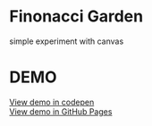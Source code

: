 # Finonacci Garden
simple  experiment with canvas

# DEMO
<a href="http://codepen.io/JunioMaques/pen/WrNOGB" target="_blank">View demo in codepen</a> <br>
<a href="https://juniomarquesmartins.github.io/finonacci-garden/" target="_blank">View demo in GitHub Pages</a>

